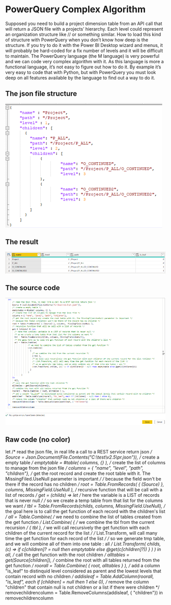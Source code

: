 # PowerQuery Complex Algorithm

Supposed you need to build a project dimension table from an API call that will return a JSON file with a projects’ hierarchy. Each level could represent an organization structure like <Division>/<Department>/<Project> or something similar. How to load this kind of structure with PowerQuery when you don’t know how deep is the structure.
If you try to do it with the Power BI Desktop wizard and menus, it will probably be hard-coded for a fix number of levels and it will be difficult to maintain.
The PowerQuery language (the M language) is very powerful and we can code very complex algorithm with it. As this language is more a functional language, it’s not easy to figure out how to do it. By example it’s very easy to code that with Python, but with PowerQuery you must look deep on all features available by the language to find out a way to do it.
  
## The json file structure
![GitHub Logo](/json.png)
  
## The result
![GitHub Logo](/result.png)  
   
## The source code
![GitHub Logo](/code.png) 
  
## Raw code (no color)
 let
    /* read the json file, in real life a call to a REST service return json */
    Source = Json.Document(File.Contents("C:\test\v2.5\pr.json")),
    /* create a empty table */
    emptytable = #table( columns, {} ),
    /* create the list of columns to manage from the json file */
    columns = { "name", "level", "path", "children"},
    /* get the root record and create the root table with it. The MissingFiled.UseNull parameter is important */
    /* because the field <children> won't be there if the record has no children */
    root = Table.FromRecords( { (Source) }, columns,  MissingField.UseNull ),
    /* recursive function that will be call with a list of records */
    get = (childs) => let
      /* here the <childs> variable is a LIST of records that is never null */
      /* so we create a temp table from that list for the columns we want */
      tbl = Table.FromRecords(childs, columns, MissingField.UseNull),
      /* the goal here is to call the get function of each record with the children's list */
      all = Table.Combine( 
                  /* we need to combine the list of tables created from the get function */
                  List.Combine( 
                    { 
                      /* we combine the tbl from the current recursion */
                      { tbl }, 
                      /* we will call recursively the get function with each children of the current record for the list <childs> */
                      /* List.Transform, will call many time the get function for each record of the list */
                      /* so we generate tmp table, and we will combine all of them into one table : all */
                      List.Transform( childs, (c) => if c[children]? = null then emptytable else @get(c[children]?)) 
                    }
                  )
            )
    in
      all,
    /* call the get function with the root children */
    alltables = get(Source[children]),
    /* combine the root with all tables returned from the get function */
    roorall = Table.Combine( { root, alltables } ),
    /* add a column "is_leaf" to distinquid level considered as parent and the lowest levels that contain record with no children */
    addisleaf = Table.AddColumn(roorall, "is_leaf", each if [children] = null then 1 else 0),
    /* remove the column "children" that contain null is not children or a list if there were children */
    removechildrencolumn = Table.RemoveColumns(addisleaf, { "children"})
in
    removechildrencolumn
  
